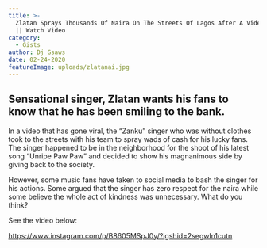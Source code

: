 ```yaml
---
title: >-
  Zlatan Sprays Thousands Of Naira On The Streets Of Lagos After A Video Shoot
  || Watch Video
category:
  - Gists
author: Dj Gsaws
date: 02-24-2020
featureImage: uploads/zlatanai.jpg
---
```

## **Sensational singer, Zlatan wants his fans to know that he has been smiling to the bank.**

In a video that has gone viral, the “Zanku” singer who was without clothes took to the streets with his team to spray wads of cash for his lucky fans. The singer happened to be in the neighborhood for the shoot of his latest song “Unripe Paw Paw” and decided to show his magnanimous side by giving back to the society.

However, some music fans have taken to social media to bash the singer for his actions. Some argued that the singer has zero respect for the naira while some believe the whole act of kindness was unnecessary. What do you think?

See the video below:



<https://www.instagram.com/p/B8605MSpJ0y/?igshid=2segwln1cutn>
